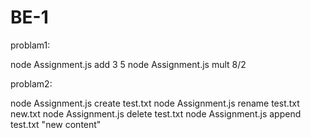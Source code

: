 # BE-1

problam1:

node Assignment.js add 3 5
node Assignment.js mult 8/2

problam2:

node Assignment.js create test.txt
node Assignment.js rename test.txt new.txt
node Assignment.js delete test.txt
node Assignment.js append test.txt "new content"